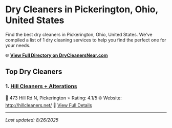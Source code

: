 # Dry Cleaners in Pickerington, Ohio, United States

Find the best dry cleaners in Pickerington, Ohio, United States. We've compiled a list of 1 dry cleaning services to help you find the perfect one for your needs.

🌐 **[View Full Directory on DryCleanersNear.com](https://drycleanersnear.com/city/US/Ohio/Pickerington)**

## Top Dry Cleaners

### 1. [Hill Cleaners + Alterations](https://drycleanersnear.com/dryCleaner/689aa0702abe37ea0a65642e/hill-cleaners-alterations)
📍 473 Hill Rd N, Pickerington
⭐ Rating: 4.1/5
🌐 Website: http://hillcleaners.net/
🔗 [View Full Details](https://drycleanersnear.com/dryCleaner/689aa0702abe37ea0a65642e/hill-cleaners-alterations)


---

*Last updated: 8/26/2025*
